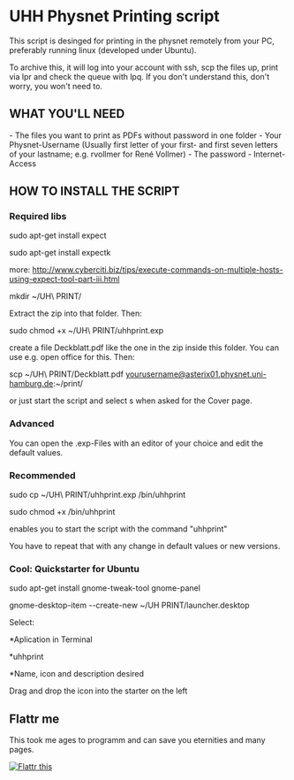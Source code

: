 <h1>UHH Physnet Printing script</h1>

This script is desinged for printing in the physnet remotely from your PC, preferably running linux (developed under Ubuntu).

To archive this, it will log into your account with ssh, scp the files up, print via lpr and check the queue with lpq. If you don't understand this, don't worry, you won't need to.

<h2>WHAT YOU'LL NEED</h2>
- The files you want to print as PDFs without password in one folder
- Your Physnet-Username (Usually first letter of your first- and first seven letters of
	your lastname; e.g. rvollmer for René Vollmer)
- The password
- Internet-Access


<h2>HOW TO INSTALL THE SCRIPT</h2>
<h3>Required libs</h3>
sudo apt-get install expect

sudo apt-get install expectk

more: http://www.cyberciti.biz/tips/execute-commands-on-multiple-hosts-using-expect-tool-part-iii.html

mkdir ~/UH\ PRINT/

Extract the zip into that folder. Then:

sudo chmod +x ~/UH\ PRINT/uhhprint.exp

create a file Deckblatt.pdf like the one in the zip inside this folder. You can use e.g. open office for this. Then:

scp ~/UH\ PRINT/Deckblatt.pdf yourusername@asterix01.physnet.uni-hamburg.de:~/print/

or just start the script and select s when asked for the Cover page.

<h3>Advanced</h3>
You can open the .exp-Files with an editor of your choice and edit the default values.

<h3>Recommended</h3>
sudo cp ~/UH\ PRINT/uhhprint.exp /bin/uhhprint

sudo chmod +x /bin/uhhprint

enables you to start the script with the command "uhhprint"

You have to repeat that with any change in default values or new versions.

<h3>Cool: Quickstarter for Ubuntu</h3>
sudo apt-get install gnome-tweak-tool gnome-panel

gnome-desktop-item --create-new ~/UH PRINT/launcher.desktop

Select:

*Aplication in Terminal

*uhhprint

*Name, icon and description desired

Drag and drop the icon into the starter on the left


<h2>Flattr me</h3>
This took me ages to programm and can save you eternities and many pages.

<a href="https://flattr.com/submit/auto?user_id=FetterChiller&url=https%3A%2F%2Fgithub.com%2FAypac%2Fuhh-print" target="_blank"><img src="//button.flattr.com/flattr-badge-large.png" alt="Flattr this" title="Flattr this" border="0"></a>
